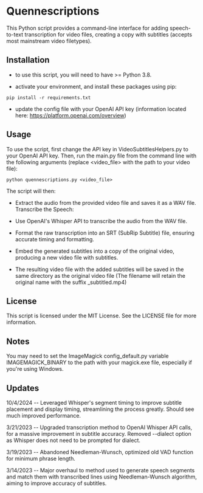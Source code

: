 # Quennescriptions


This Python script provides a command-line interface for adding speech-to-text transcription for video files, creating a copy with subtitles (accepts most mainstream video filetypes).

## Installation
- to use this script, you will need to have >= Python 3.8.

- activate your environment, and install these packages using pip:

`pip install -r requirements.txt`


- update the config file with your OpenAI API key (information located here: https://platform.openai.com/overview)


## Usage
To use the script, first change the API key in VideoSubtitlesHelpers.py to your OpenAI API key.  Then, run the main.py file from the command line with the following arguments (replace <video_file> with the path to your video file):

`python quennescriptions.py <video_file>`



The script will then:

- Extract the audio from the provided video file and saves it as a WAV file.
Transcribe the Speech:

- Use OpenAI's Whisper API to transcribe the audio from the WAV file.

- Format the raw transcription into an SRT (SubRip Subtitle) file, ensuring accurate timing and formatting.

- Embed the generated subtitles into a copy of the original video, producing a new video file with subtitles.

- The resulting video file with the added subtitles will be saved in the same directory as the original video file (The filename will retain the original name with the suffix _subtitled.mp4)


## License
This script is licensed under the MIT License. See the LICENSE file for more information.

## Notes

You may need to set the ImageMagick config_default.py variable IMAGEMAGICK_BINARY to the path with your magick.exe file, especially if you're using Windows.


## Updates

10/4/2024 -- Leveraged Whisper's segment timing to improve subtitle placement and display timing, streamlining the process greatly.  Should see much improved performance.

3/21/2023 -- Upgraded transcription method to OpenAI Whisper API calls, for a massive improvement in subtitle accuracy.  Removed --dialect option as Whisper does not need to be prompted for dialect.

3/19/2023 -- Abandoned Needleman-Wunsch, optimized old VAD function for minimum phrase length.
  
3/14/2023 -- Major overhaul to method used to generate speech segments and match them with transcribed lines using Needleman-Wunsch algorithm, aiming to improve accuracy of subtitles.

